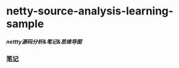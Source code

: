 # netty-source-analysis-learning-sample
##### nettty源码分析&amp;笔记&amp;思维导图

### [笔记](note/netty-source.md)
